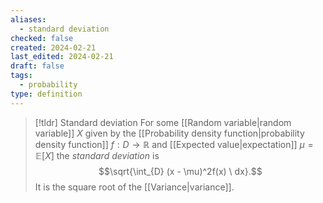 ```yaml
---
aliases:
  - standard deviation
checked: false
created: 2024-02-21
last_edited: 2024-02-21
draft: false
tags:
  - probability
type: definition
---
```

>[!tldr] Standard deviation
>For some [[Random variable|random variable]] $X$ given by the [[Probability density function|probability density function]] $f: D \rightarrow \mathbb{R}$ and [[Expected value|expectation]] $\mu = \mathbb{E}[X]$ the *standard deviation* is
>$$\sqrt{\int_{D} (x - \mu)^2f(x) \ dx}.$$
>It is the square root of the [[Variance|variance]].

